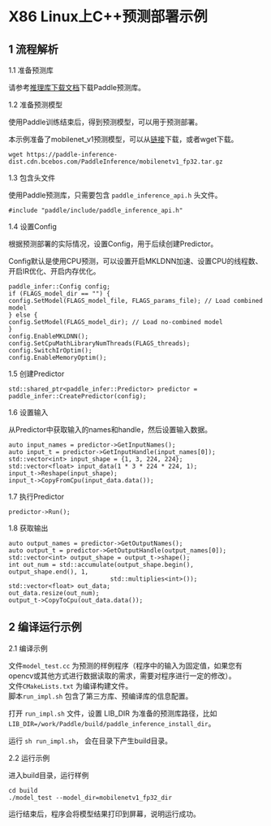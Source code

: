 # X86 Linux上C++预测部署示例

## 1 流程解析

1.1 准备预测库

请参考[推理库下载文档](ToSet)下载Paddle预测库。

1.2 准备预测模型

使用Paddle训练结束后，得到预测模型，可以用于预测部署。

本示例准备了mobilenet_v1预测模型，可以从[链接](https://paddle-inference-dist.cdn.bcebos.com/PaddleInference/mobilenetv1_fp32.tar.gz)下载，或者wget下载。

```
wget https://paddle-inference-dist.cdn.bcebos.com/PaddleInference/mobilenetv1_fp32.tar.gz
```

1.3 包含头文件

使用Paddle预测库，只需要包含 `paddle_inference_api.h` 头文件。

```
#include "paddle/include/paddle_inference_api.h"
```

1.4 设置Config

根据预测部署的实际情况，设置Config，用于后续创建Predictor。

Config默认是使用CPU预测，可以设置开启MKLDNN加速、设置CPU的线程数、开启IR优化、开启内存优化。

```
paddle_infer::Config config;
if (FLAGS_model_dir == "") {
config.SetModel(FLAGS_model_file, FLAGS_params_file); // Load combined model
} else {
config.SetModel(FLAGS_model_dir); // Load no-combined model
}
config.EnableMKLDNN();
config.SetCpuMathLibraryNumThreads(FLAGS_threads);
config.SwitchIrOptim();
config.EnableMemoryOptim();
```

1.5 创建Predictor

```
std::shared_ptr<paddle_infer::Predictor> predictor = paddle_infer::CreatePredictor(config);
```

1.6 设置输入

从Predictor中获取输入的names和handle，然后设置输入数据。

```
auto input_names = predictor->GetInputNames();
auto input_t = predictor->GetInputHandle(input_names[0]);
std::vector<int> input_shape = {1, 3, 224, 224};
std::vector<float> input_data(1 * 3 * 224 * 224, 1);
input_t->Reshape(input_shape);
input_t->CopyFromCpu(input_data.data());
```

1.7 执行Predictor

```
predictor->Run();
```

1.8 获取输出

```
auto output_names = predictor->GetOutputNames();
auto output_t = predictor->GetOutputHandle(output_names[0]);
std::vector<int> output_shape = output_t->shape();
int out_num = std::accumulate(output_shape.begin(), output_shape.end(), 1,
                            std::multiplies<int>());
std::vector<float> out_data;
out_data.resize(out_num);
output_t->CopyToCpu(out_data.data());
```

## 2 编译运行示例

2.1 编译示例

文件`model_test.cc` 为预测的样例程序（程序中的输入为固定值，如果您有opencv或其他方式进行数据读取的需求，需要对程序进行一定的修改）。    
文件`CMakeLists.txt` 为编译构建文件。   
脚本`run_impl.sh` 包含了第三方库、预编译库的信息配置。

打开 `run_impl.sh` 文件，设置 LIB_DIR 为准备的预测库路径，比如 `LIB_DIR=/work/Paddle/build/paddle_inference_install_dir`。

运行 `sh run_impl.sh`， 会在目录下产生build目录。

2.2 运行示例

进入build目录，运行样例

```shell
cd build
./model_test --model_dir=mobilenetv1_fp32_dir
```

运行结束后，程序会将模型结果打印到屏幕，说明运行成功。
